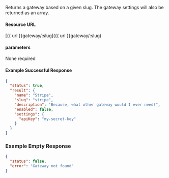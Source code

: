 <!--
@title Get gateway by slug
@author Moltin Ltd
@description Returns a gateway of the given slug

@sidebar 1
@family Gateway
@rate No
@auth Yes
@format JSON
@http GET
@version beta
-->
Returns a gateway based on a given slug. The gateway settings will also be returned as an array.


#### Resource URL
[{{ url }}gateway/:slug]({{ url }}gateway/:slug)


#### parameters
None required

<!--code-->
#### Example Successful Response
``` json
{
  "status": true,
  "result": {
    "name": "Stripe",
    "slug": "stripe",
    "description": "Because, what other gateway would I ever need?",
    "enabled": false,
    "settings": {
      "apiKey": "my-secret-key"
    }
  }
}
```


### Example Empty Response
``` json
{
  "status": false,
  "error": "Gateway not found"
}
```
<!--/code-->